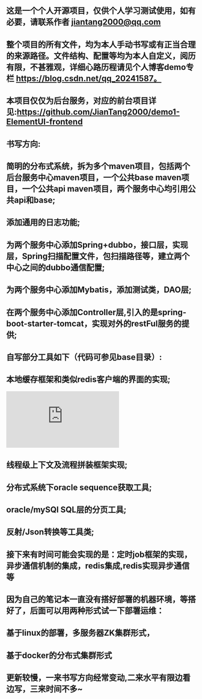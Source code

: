 
## 这是一个个人开源项目，仅供个人学习测试使用，如有必要，请联系作者 jiantang2000@qq.com
## 整个项目的所有文件，均为本人手动书写或有正当合理的来源路径。文件结构、配置等均为本人自定义，阅历有限，不甚雅观，详细心路历程请见个人博客demo专栏 https://blog.csdn.net/qq_20241587。

## 本项目仅仅为后台服务，对应的前台项目详见:https://github.com/JianTang2000/demo1-ElementUI-frontend

## 书写方向:
## 简明的分布式系统，拆为多个maven项目，包括两个后台服务中心maven项目，一个公共base maven项目，一个公共api maven项目，两个服务中心均引用公共api和base;
## 添加通用的日志功能;
## 为两个服务中心添加Spring+dubbo，接口层，实现层，Spring扫描配置文件，包扫描路径等，建立两个中心之间的dubbo通信配置;
## 为两个服务中心添加Mybatis，添加测试类，DAO层;
## 在两个服务中心添加Controller层,引入的是spring-boot-starter-tomcat，实现对外的restFul服务的提供;

## 自写部分工具如下（代码可参见base目录）:
## 本地缓存框架和类似redis客户端的界面的实现;
![Image text](https://github.com/JianTang2000/demo1/blob/master/demo1/dbfile/LocalCache.pdf)
## 线程级上下文及流程拼装框架实现;
## 分布式系统下oracle sequence获取工具;
## oracle/mySQl SQL层的分页工具;
## 反射/Json转换等工具类;

## 接下来有时间可能会实现的是：定时job框架的实现，异步通信机制的集成，redis集成,redis实现异步通信等

## 因为自己的笔记本一直没有搭好部署的机器环境，等搭好了，后面可以用两种形式试一下部署运维：
## 基于linux的部署，多服务器ZK集群形式，
## 基于docker的分布式集群形式

## 更新较慢，一来书写方向经常变动,二来水平有限边看边写，三来时间不多~




